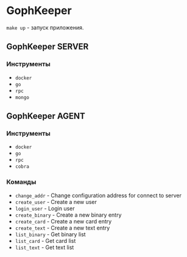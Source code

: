 # GophKeeper

`make up` - запуск приложения.

## GophKeeper SERVER

### Инструменты

- `docker`
- `go`
- `rpc`
- `mongo`

## GophKeeper AGENT

### Инструменты

- `docker`
- `go`
- `rpc`
- `cobra`

### Команды 

- `change_addr` -  Change configuration address for connect to server
- `create_user` -  Create a new user
- `login_user`   - Login user
- `create_binary` - Create a new binary entry
- `create_card`  - Create a new card entry
- `create_text` -  Create a new text entry
- `list_binary` -  Get binary list
- `list_card`   -  Get card list
- `list_text`    - Get text list

